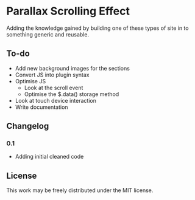 Parallax Scrolling Effect
====================

Adding the knowledge gained by building one of these types of site in to something generic and reusable.

To-do
---------------------

- Add new background images for the sections
- Convert JS into plugin syntax
- Optimise JS
  - Look at the scroll event
  - Optimise the $.data() storage method
- Look at touch device interaction
- Write documentation

Changelog
---------------------

### 0.1
- Adding initial cleaned code

License
---------------------

This work may be freely distributed under the MIT license.